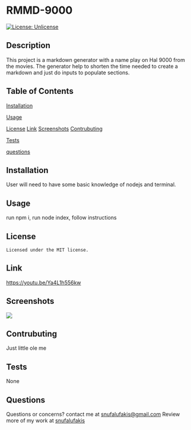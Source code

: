 # RMMD-9000

[![License: Unlicense](https://img.shields.io/badge/license-Unlicense-blue.svg)](http://unlicense.org/)

## Description

This project is a markdown generator with a name play on Hal 9000 from the movies. The generator help to shorten the time needed to create a markdown and just do inputs to populate sections.

## Table of Contents

[Installation](#Installation)

[Usage](#Usage)

[License](#license)
[Link](#link)
[Screenshots](#screenshots)
[Contrubuting](#contrubuting)

[Tests](#Tests)

[questions](#questions)

## Installation

User will need to have some basic knowledge of nodejs and terminal.

## Usage

run npm i, run node index, follow instructions

## License

    Licensed under the MIT license.

## Link

https://youtu.be/Ya4L1h556kw

## Screenshots

![](assets\img\screenshot-github.com-2022.07.07-11_34_20.png)

## Contrubuting

Just little ole me

## Tests

None

## Questions

Questions or concerns? contact me at snufalufakis@gmail.com
Review more of my work at [snufalufakis](https://github.com/undefined/)

